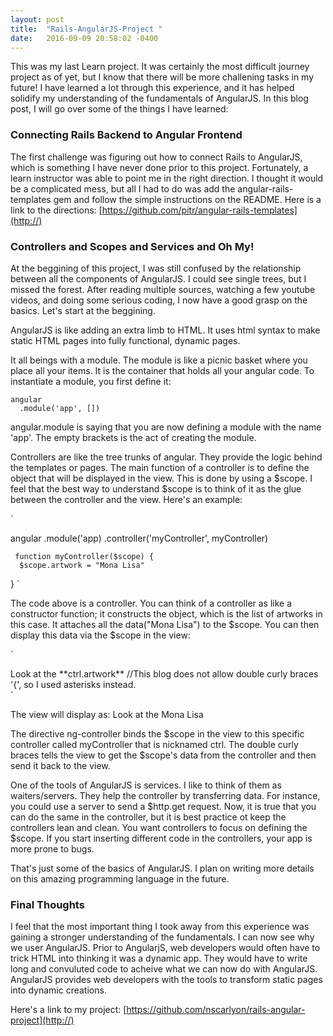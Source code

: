 ```yaml
---
layout: post
title:  "Rails-AngularJS-Project "
date:   2016-09-09 20:58:02 -0400
---
```


This was my last Learn project. It was certainly the most difficult journey project as of yet, but I know that there will be more challening tasks in my future! I have learned a lot through this experience, and it has helped solidify my understanding of the fundamentals of AngularJS. In this blog post, I will go over some of the things I have learned:

### Connecting Rails Backend to Angular Frontend

The first challenge was figuring out how to connect Rails to AngularJS, which is something I have never done prior to this project. Fortunately, a learn instructor was able to point me in the right direction. I thought it would be a complicated mess, but all I had to do was add the angular-rails-templates gem and follow the simple instructions on the README. Here is a link to the directions: [https://github.com/pitr/angular-rails-templates](http://)

### Controllers and Scopes and Services and Oh My! 

At the beggining of this project, I was still confused by the relationship between all the components of AngularJS. I could see single trees, but I missed the forest. After reading multiple sources, watching a few youtube videos, and doing some serious coding, I now have a good grasp on the basics. Let's start at the beggining. 

AngularJS is like adding an extra limb to HTML. It uses html syntax to make static HTML pages into fully functional, dynamic pages.

It all beings with a module. The module is like a picnic basket where you place all your items. It is the container that holds all your angular code. To instantiate a module, you first define it:

```
angular
  .module('app', [])
```

 angular.module is saying that you are now defining a module with the name 'app'. The empty brackets is the act of creating the module. 
 
 Controllers are like the tree trunks of angular. They provide the logic behind the templates or pages. The main function of a controller is to define the object that will be displayed in the view. This is done by using a $scope. I feel that the best way to understand $scope is to think of it as the glue between the controller and the view. Here's an example:
 
 `
 
 angular 
   .module('app) 
	 .controller('myController', myController)
	 
	 function myController($scope) { 
	  $scope.artwork = "Mona Lisa"
  }
 `
 
 The code above is a controller. You can think of a controller as like a constructor function; it constructs the object, which is the list of artworks in this case. It attaches all the data("Mona Lisa") to the $scope. You can then display this data via the $scope in the view:
 
 `
 <div ng-controller="myController as ctrl">
 Look at the **ctrl.artwork** //This blog does not allow double curly braces '{', so I used asterisks instead.
 </div>
 `
 
 The view will display as: Look at the Mona Lisa
 
 The directive ng-controller binds the $scope in the view to this specific controller called myController that is nicknamed ctrl. The double curly braces tells the view to get the $scope's data from the controller and then send it back to the view. 
 
 One of the tools of AngularJS is services. I like to think of them as waiters/servers. They help the controller by transferring data. For instance, you could use a server to send a $http.get request. Now, it is true that you can do the same in the controller, but it is best practice ot keep the controllers lean and clean. You want controllers to focus on defining the $scope. If you start inserting different code in the controllers, your app is more prone to bugs. 
 
 That's just some of the basics of AngularJS. I plan on writing more details on this amazing programming language in the future.

### Final Thoughts

I feel that the most important thing I took away from this experience was gaining a stronger understanding of the fundamentals. I can now see why we user AngularJS. Prior to AngularjS, web developers would often have to trick HTML into thinking it was a dynamic app. They would have to write long and convuluted code to acheive what we can now do with AngularJS. AngularJS provides web developers with the tools to transform static pages into dynamic creations.

Here's a link to my project: [https://github.com/nscarlyon/rails-angular-project](http://)
